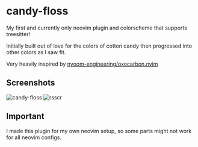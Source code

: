 # candy-floss

My first and currently only neovim plugin and colorscheme that supports treesitter!

Initially built out of love for the colors of cotton candy then progressed into other colors as I saw fit.

Very heavily inspired by [nyoom-engineering/oxocarbon.nvim](https://github.com/nyoom-engineering/oxocarbon.nvim)

## Screenshots
![candy-floss](https://user-images.githubusercontent.com/103293120/212621343-7f934bbe-8233-4ea3-9f8b-b65719135069.png)
![rsscr](https://user-images.githubusercontent.com/103293120/212621730-ae00954d-a515-4256-a48e-63566d4dee60.png)

## Important
I made this plugin for my own neovim setup, so some parts might not work for all neovim configs. 
